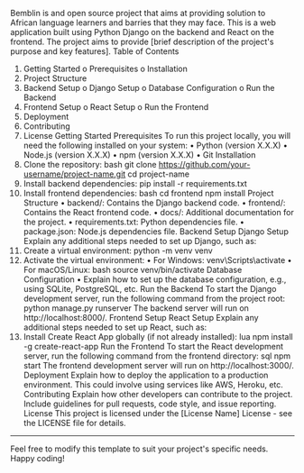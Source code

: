 Bemblin is and open source project that aims at providing solution to African language learners and barries that they may face.
This is a web application built using Python Django on the backend and React on the frontend. The project aims to provide [brief description of the project's purpose and key features].
Table of Contents
1.	Getting Started
o	Prerequisites
o	Installation
2.	Project Structure
3.	Backend Setup
o	Django Setup
o	Database Configuration
o	Run the Backend
4.	Frontend Setup
o	React Setup
o	Run the Frontend
5.	Deployment
6.	Contributing
7.	License
Getting Started
Prerequisites
To run this project locally, you will need the following installed on your system:
•	Python (version X.X.X)
•	Node.js (version X.X.X)
•	npm (version X.X.X)
•	Git
Installation
1.	Clone the repository:
bash
git clone https://github.com/your-username/project-name.git
cd project-name
2.	Install backend dependencies:
pip install -r requirements.txt
3.	Install frontend dependencies:
bash
cd frontend
npm install
Project Structure
•	backend/: Contains the Django backend code.
•	frontend/: Contains the React frontend code.
•	docs/: Additional documentation for the project.
•	requirements.txt: Python dependencies file.
•	package.json: Node.js dependencies file.
Backend Setup
Django Setup
Explain any additional steps needed to set up Django, such as:
1.	Create a virtual environment:
python -m venv venv
2.	Activate the virtual environment:
•	For Windows:
venv\Scripts\activate
•	For macOS/Linux:
bash
source venv/bin/activate
Database Configuration
•	Explain how to set up the database configuration, e.g., using SQLite, PostgreSQL, etc.
Run the Backend
To start the Django development server, run the following command from the project root:
python manage.py runserver
The backend server will run on http://localhost:8000/.
Frontend Setup
React Setup
Explain any additional steps needed to set up React, such as:
1.	Install Create React App globally (if not already installed):
lua
npm install -g create-react-app
Run the Frontend
To start the React development server, run the following command from the frontend directory:
sql
npm start
The frontend development server will run on http://localhost:3000/.
Deployment
Explain how to deploy the application to a production environment. This could involve using services like AWS, Heroku, etc.
Contributing
Explain how other developers can contribute to the project. Include guidelines for pull requests, code style, and issue reporting.
License
This project is licensed under the [License Name] License - see the LICENSE file for details.
________________________________________
Feel free to modify this template to suit your project's specific needs. Happy coding!

